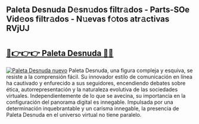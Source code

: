 ## Paleta Desnuda D𝚎sn𝚞dos filtr𝚊dos - Parts-SOe Vid𝚎os filtr𝚊dos - N𝚞evas f𝚘tos atr𝚊ctivas RVjUJ

# <h2><a href="http://mbbbqj.tromn.icu/?c=Paleta+Desnuda">🔗👉👉👉 Paleta Desnuda 🔗🔗</a></h2>

[![Paleta Desnuda nuevo](https://i.imgur.com/pEAQMta.gif)](http://mbbbqj.tromn.icu/?c=Paleta+Desnuda)
Paleta Desnuda, una figura compleja y esquiva, se resiste a la comprensión fácil. Su innovador estilo de comunicación en línea ha cautivado y enfurecido a sus seguidores, encendiendo debates sobre ética, autorrepresentación y la naturaleza evolutiva de las sociedades virtuales. Independientemente de lo que se avecina, su importancia en la configuración del panorama digital es innegable. Impulsada por una determinación inquebrantable y un carisma innegable, la presencia de Paleta Desnuda en el universo virtual no tiene paralelo.
